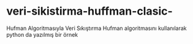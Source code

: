 # veri-sikistirma-huffman-clasic-
Hufman Algoritmasıyla Veri Sıkıştırma
Hufman algoritmasını kullanılarak python da yazılmış bir örnek

